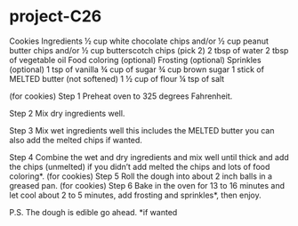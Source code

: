 # project-C26
Cookies
Ingredients 
½ cup white chocolate chips and/or
½ cup peanut butter chips and/or
½ cup butterscotch chips (pick 2)
2 tbsp of water
2 tbsp of vegetable oil
Food coloring (optional)
Frosting (optional)
Sprinkles (optional)
1 tsp of vanilla
¾ cup of sugar 
¾ cup brown sugar 
1 stick of MELTED butter (not softened)
1 ½ cup of flour
¼ tsp of salt

(for cookies)
Step 1
Preheat oven to 325 degrees Fahrenheit. 

Step 2
Mix dry ingredients well.

Step 3
Mix wet ingredients well this includes the MELTED butter you can also add the melted chips if wanted.

Step 4
Combine the wet and dry ingredients and mix well until thick and add the chips (unmelted) if you didn’t add melted the chips and lots of food coloring*.
(for cookies)
Step 5
Roll the dough into about 2 inch balls in a greased pan.
(for cookies)
Step 6
Bake in the oven for 13 to 16 minutes and let cool about 2 to 5 minutes, add frosting and sprinkles*, then enjoy.

P.S. The dough is edible go ahead.
*if wanted
